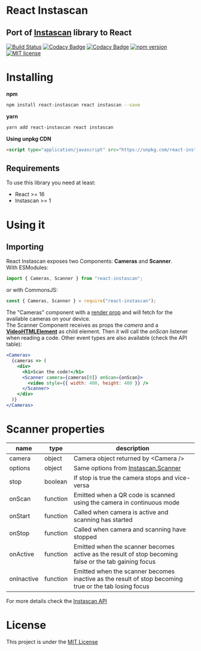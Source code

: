 # React Instascan
## Port of [Instascan](https://github.com/schmich/instascan) library to React  
[![Build Status](https://travis-ci.org/rubenspgcavalcante/react-instascan.svg?branch=master)](https://travis-ci.org/rubenspgcavalcante/react-instascan)
[![Codacy Badge](https://api.codacy.com/project/badge/Grade/639bf0dfa90f47b280f31e7498a40f5a)](https://www.codacy.com/app/rubenspgcavalcante/react-instascan?utm_source=github.com&amp;utm_medium=referral&amp;utm_content=rubenspgcavalcante/react-instascan&amp;utm_campaign=Badge_Grade)
[![Codacy Badge](https://api.codacy.com/project/badge/Coverage/639bf0dfa90f47b280f31e7498a40f5a)](https://www.codacy.com/app/rubenspgcavalcante/react-instascan?utm_source=github.com&utm_medium=referral&utm_content=rubenspgcavalcante/react-instascan&utm_campaign=Badge_Coverage)
[![npm version](https://badge.fury.io/js/react-instascan.svg)](https://badge.fury.io/js/react-instascan)
[![MIT license](https://img.shields.io/badge/License-MIT-blue.svg)](https://lbesson.mit-license.org/)

# Installing
**npm**   
```bash
npm install react-instascan react instascan --save
```

**yarn**  
```bash
yarn add react-instascan react instascan
```

**Using unpkg CDN**
```html
<script type="application/javascript" src="https://unpkg.com/react-instascan/dist/main.js"></script>
```

## Requirements
To use this library you need at least:
 - React >= 16
 - Instascan >= 1

# Using it

## Importing
React Instascan exposes two Components: **Cameras** and **Scanner**.  
With ESModules:
```js
import { Cameras, Scanner } from "react-instascan";
```
or with CommonsJS:
```js
const { Cameras, Scanner } = require("react-instascan");
```

The "Cameras" component with a [render prop](https://reactjs.org/docs/render-props.html) and will fetch for the 
available cameras on your device.  
The Scanner Component receives as props the *camera* and a [**VideoHTMLElement**](https://developer.mozilla.org/en-US/docs/Web/HTML/Element/video) 
as child element. Then it will call the *onScan* listener when reading a code. 
Other event types are also available (check the API table):
```jsx
<Cameras>
  {cameras => (
    <div>
      <h1>Scan the code!</h1>
      <Scanner camera={cameras[0]} onScan={onScan}>
        <video style={{ width: 400, height: 400 }} />
      </Scanner>
    </div>
  )}
</Cameras>
```

# Scanner properties

|      name         |         type      |                     description                   |
|-------------------|-------------------|---------------------------------------------------|
| camera            | object            | Camera object returned by \<Camera \/\>           |
| options           | object            | Same options from [Instascan.Scanner](https://github.com/schmich/instascan#let-scanner--new-instascanscanneropts)|
| stop              | boolean           | If stop is true the camera stops and vice-versa   |
| onScan            | function          | Emitted when a QR code is scanned using the camera in continuous mode |
| onStart           | function          | Called when camera is active and scanning has started |
| onStop            | function          | Called when camera and scanning have stopped |
| onActive          | function          | Emitted when the scanner becomes active as the result of stop becoming false or the tab gaining focus |
| onInactive        | function          | Emitted when the scanner becomes inactive as the result of stop becoming true or the tab losing focus |

For more details check the [Instascan API](https://github.com/schmich/instascan#api)

# License

This project is under the [MIT License](https://opensource.org/licenses/MIT)
